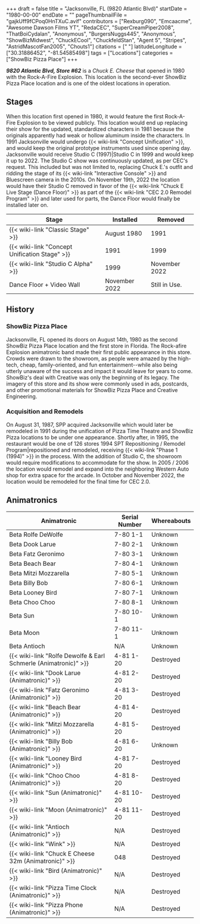 +++
draft = false
title = "Jacksonville, FL (9820 Atlantic Blvd)"
startDate = "1980-00-00"
endDate = ""
pageThumbnailFile = "gajkUff9fCPoq0HnTXuC.avif"
contributors = ["Rexburg090", "Emcaacme", "Awesome Dawson Films YT", "RedaCEC", "SuperCreamPiper2008", "ThatBoiCydalan", "Anonymous", "BurgersNuggs445", "Anonymous", "ShowBizMidwest", "ChuckECool", "ChuckfeldStan", "Agent 5", "Stripes", "AstridMascotFan2005", "Chouts1"]
citations = [" "]
latitudeLongitude = ["30.31886452", "-81.54585498"]
tags = ["Locations"]
categories = ["ShowBiz Pizza Place"]
+++

***9820 Atlantic Blvd, Store #62*** is a *Chuck E. Cheese* that opened in 1980 with the Rock-A-Fire Explosion. This location is the second-ever ShowBiz Pizza Place location and is one of the oldest locations in operation.

## Stages

When this location first opened in 1980, it would feature the first Rock-A-Fire Explosion to be viewed publicly. This location would end up replacing their show for the updated, standardized characters in 1981 because the originals apparently had weak or hollow aluminum inside the characters. In 1991 Jacksonville would undergo {{< wiki-link "Concept Unification" >}}, and would keep the original prototype instruments used since opening day. Jacksonville would receive Studio C (1997)|Studio C in 1999 and would keep it up to 2022. The Studio C show was continuously updated, as per CEC's request. This included but was not limited to, replacing Chuck E.'s outfit and ridding the stage of its {{< wiki-link "Interactive Console" >}} and Bluescreen camera in the 2010s. On November 19th, 2022 the location would have their Studio C removed in favor of the {{< wiki-link "Chuck E Live Stage (Dance Floor)" >}} as part of the {{< wiki-link "CEC 2.0 Remodel Program" >}} and later used for parts, the Dance Floor would finally be installed later on.

| Stage                                               | Installed     | Removed       |
|-----------------------------------------------------|---------------|---------------|
| {{< wiki-link "Classic Stage" >}}             | August 1980   | 1991          |
| {{< wiki-link "Concept Unification Stage" >}} | 1991          | 1999          |
| {{< wiki-link "Studio C Alpha" >}}            | 1999          | November 2022 |
| Dance Floor + Video Wall                            | November 2022 | Still in Use. |

## History

### ShowBiz Pizza Place

Jacksonville, FL opened its doors on August 14th, 1980 as the second ShowBiz Pizza Place location and the first store in Florida. The Rock-afire Explosion animatronic band made their first public appearance in this store. Crowds were drawn to the showroom, as people were amazed by the high-tech, cheap, family-oriented, and fun entertainment--while also being utterly unaware of the success and impact it would leave for years to come. ShowBiz's deal with Creative was only the beginning of its legacy. The imagery of this store and its show were commonly used in ads, postcards, and other promotional materials for ShowBiz Pizza Place and Creative Engineering.

### Acquisition and Remodels

On August 31, 1987, SPP acquired Jacksonville which would later be remodeled in 1991 during the unification of Pizza Time Theatre and ShowBiz Pizza locations to be under one appearance. Shortly after, in 1995, the restaurant would be one of 126 stores 1994 SPT Repositioning / Remodel Program|repositioned and remodeled, receiving {{< wiki-link "Phase 1 (1994)" >}} in the process. With the addition of Studio C, the showroom would require modifications to accommodate for the show. In 2005 / 2006 the location would remodel and expand into the neighboring Western Auto shop for extra space for the arcade. In October and November 2022, the location would be remodeled for the final time for CEC 2.0.

## Animatronics

| Animatronic                                                               | Serial Number | Whereabouts |
|---------------------------------------------------------------------------|---------------|-------------|
| Beta Rolfe DeWolfe                                                        | 7-80 1-1      | Unknown     |
| Beta Dook Larue                                                           | 7-80 2-1      | Unknown     |
| Beta Fatz Geronimo                                                        | 7-80 3-1      | Unknown     |
| Beta Beach Bear                                                           | 7-80 4-1      | Unknown     |
| Beta Mitzi Mozzarella                                                     | 7-80 5-1      | Unknown     |
| Beta Billy Bob                                                            | 7-80 6-1      | Unknown     |
| Beta Looney Bird                                                          | 7-80 7-1      | Unknown     |
| Beta Choo Choo                                                            | 7-80 8-1      | Unknown     |
| Beta Sun                                                                  | 7-80 10-1     | Unknown     |
| Beta Moon                                                                 | 7-80 11-1     | Unknown     |
| Beta Antioch                                                              | N/A           | Unknown     |
| {{< wiki-link "Rolfe Dewolfe &amp; Earl Schmerle (Animatronic)" >}} | 4-81 1-20     | Destroyed   |
| {{< wiki-link "Dook Larue (Animatronic)" >}}                        | 4-81 2-20     | Destroyed   |
| {{< wiki-link "Fatz Geronimo (Animatronic)" >}}                     | 4-81 3-20     | Destroyed   |
| {{< wiki-link "Beach Bear (Animatronic)" >}}                        | 4-81 4-20     | Destroyed   |
| {{< wiki-link "Mitzi Mozzarella (Animatronic)" >}}                  | 4-81 5-20     | Destroyed   |
| {{< wiki-link "Billy Bob (Animatronic)" >}}                         | 4-81 6-20     | Unknown     |
| {{< wiki-link "Looney Bird (Animatronic)" >}}                       | 4-81 7-20     | Destroyed   |
| {{< wiki-link "Choo Choo (Animatronic)" >}}                         | 4-81 8-20     | Destroyed   |
| {{< wiki-link "Sun (Animatronic)" >}}                               | 4-81 10-20    | Destroyed   |
| {{< wiki-link "Moon (Animatronic)" >}}                              | 4-81 11-20    | Destroyed   |
| {{< wiki-link "Antioch (Animatronic)" >}}                           | N/A           | Destroyed   |
| {{< wiki-link "Wink" >}}                                            | N/A           | Destroyed   |
| {{< wiki-link "Chuck E Cheese 32m (Animatronic)" >}}                | 048           | Destroyed   |
| {{< wiki-link "Bird (Animatronic)" >}}                              | N/A           | Destroyed   |
| {{< wiki-link "Pizza Time Clock (Animatronic)" >}}                  | N/A           | Destroyed   |
| {{< wiki-link "Pizza Phone (Animatronic)" >}}                       | N/A           | Destroyed   |